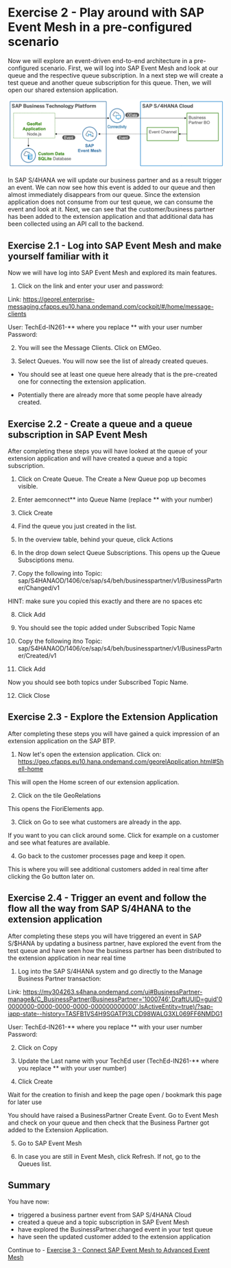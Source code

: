 # Exercise 2 - Play around with SAP Event Mesh in a pre-configured scenario


Now we will explore an event-driven end-to-end architecture in a pre-configured scenario. First, we will log into SAP Event Mesh and look at our queue and the respective queue subscription. In a next step we will create a test queue and another queue subscription for this queue. Then, we will open our shared extension application. 

![Pre-configured scenario](/./images/IN261-ex2-1.png)

In SAP S/4HANA we will update our business partner and as a result trigger an event. We can now see how this event is added to our queue and then almost immediately disappears from our queue. Since the extension application does not consume from our test queue, we can consume the event and look at it. Next, we can see that the customer/business partner has been added to the extension application and that additional data has been collected using an API call to the backend.

## Exercise 2.1 - Log into SAP Event Mesh and make yourself familiar with it

Now we will have log into SAP Event Mesh and explored its main features.

1. Click on the link and enter your user and password:

Link: https://georel.enterprise-messaging.cfapps.eu10.hana.ondemand.com/cockpit/#/home/message-clients

User: TechEd-IN261-** where you replace ** with your user number
Password: <PASSWORD>

2. You will see the Message Clients. Click on EMGeo.

3. Select Queues. You will now see the list of already created queues.

- You should see at least one queue here already that is the pre-created one for connecting the extension application.

- Potentially there are already more that some people have already created. 

## Exercise 2.2 - Create a queue and a queue subscription in SAP Event Mesh

After completing these steps you will have looked at the queue of your extension application and will have created a queue and a topic subscription.

1. Click on Create Queue. The Create a New Queue pop up becomes visible.

2. Enter aemconnect** into Queue Name (replace ** with your number)

3. Click Create

4. Find the queue you just created in the list.

5. In the overview table, behind your queue, click Actions

6. In the drop down select Queue Subscriptions. This opens up the Queue Subsciptions menu.

7. Copy the following into Topic: sap/S4HANAOD/1406/ce/sap/s4/beh/businesspartner/v1/BusinessPartner/Changed/v1	

HINT: make sure you copied this exactly and there are no spaces etc 

8. Click Add

9. You should see the topic added under Subscribed Topic Name

10. Copy the following itno Topic: sap/S4HANAOD/1406/ce/sap/s4/beh/businesspartner/v1/BusinessPartner/Created/v1	

11. Click Add

Now you should see both topics under Subscribed Topic Name.

12. Click Close

## Exercise 2.3 - Explore the Extension Application

After completing these steps you will have gained a quick impression of an extension application on the SAP BTP.

1. Now let's open the extension application. Click on: https://geo.cfapps.eu10.hana.ondemand.com/georelApplication.html#Shell-home 

This will open the Home screen of our extension application.

2. Click on the tile GeoRelations

This opens the FioriElements app.

3. Click on Go to see what customers are already in the app.

If you want to you can click around some. Click for example on a customer and see what features are available.

4. Go back to the customer processes page and keep it open.

This is where you will see additional customers added in real time after clicking the Go button later on.

## Exercise 2.4 - Trigger an event and follow the flow all the way from SAP S/4HANA to the extension application

After completing these steps you will have triggered an event in SAP S/$HANA by updating a business partner, have explored the event from the test queue and have seen how the business partner has been distributed to the extension application in near real time

1. Log into the SAP S/4HANA system and go directly to the Manage Business Partner transaction:

Link: https://my304263.s4hana.ondemand.com/ui#BusinessPartner-manage&/C_BusinessPartner(BusinessPartner='1000746',DraftUUID=guid'00000000-0000-0000-0000-000000000000',IsActiveEntity=true)/?sap-iapp-state--history=TASFB1VS4H9SGATPI3LCD98WALG3XL069FF6NMDG1

User: TechEd-IN261-** where you replace ** with your user number
Password: <PASSWORD>

2. Click on Copy

3. Update the Last name with your TechEd user (TechEd-IN261-** where you replace ** with your user number)

4. Click Create

Wait for the creation to finish and keep the page open / bookmark this page for later use

You should have raised a BusinessPartner Create Event. Go to Event Mesh and check on your queue and then check that the Business Partner got added to the Extension Application.

5. Go to SAP Event Mesh

6. In case you are still in Event Mesh, click Refresh. If not, go to the Queues list.


## Summary

You have now:

- triggered a business partner event from SAP S/4HANA Cloud
- created a queue and a topic subscription in SAP Event Mesh
- have explored the BusinessPartner.changed event in your test queue
- have seen the updated customer added to the extension application

Continue to - [Exercise 3 - Connect SAP Event Mesh to Advanced Event Mesh](../ex3/README.md)
